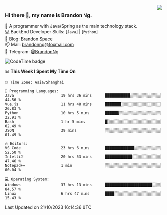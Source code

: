 <img  align="right" src="https://github-readme-stats-brandon0824.vercel.app/api/top-langs/?username=brandon0824&layout=compact">

### Hi there 👋, my name is Brandon Ng.

🌱 A programmer with Java/Spring as the main technology stack.  
💻 BackEnd Developer Skills: [`Java`] | [`Python`]  
📝 Blog: [Brandon Space](https://brandonng.tech)  
📫 Mail: brandonng@foxmail.com  
📰 Telegram: [@BrandonNg](https://t.me/BrandonNg24)  

![CodeTime badge](https://img.shields.io/endpoint?style=flat-square&url=https%3A%2F%2Fapi.codetime.dev%2Fshield%3Fid%3D128%26project%3D%26in%3D604800000)

<!--START_SECTION:waka-->
📊 **This Week I Spent My Time On** 

```text
🕑︎ Time Zone: Asia/Shanghai

💬 Programming Languages: 
Java                     19 hrs 36 mins      ███████████░░░░░░░░░░░░░░   44.56 % 
Vue.js                   11 hrs 48 mins      ███████░░░░░░░░░░░░░░░░░░   26.83 % 
Python                   10 hrs 5 mins       ██████░░░░░░░░░░░░░░░░░░░   22.91 % 
Bash                     1 hr 5 mins         █░░░░░░░░░░░░░░░░░░░░░░░░   02.49 % 
JSON                     39 mins             ░░░░░░░░░░░░░░░░░░░░░░░░░   01.49 % 

🔥 Editors: 
VS Code                  23 hrs 6 mins       █████████████░░░░░░░░░░░░   52.50 % 
IntelliJ                 20 hrs 53 mins      ████████████░░░░░░░░░░░░░   47.46 % 
Notepad++                1 min               ░░░░░░░░░░░░░░░░░░░░░░░░░   00.04 % 

💻 Operating System: 
Windows                  37 hrs 13 mins      █████████████████████░░░░   84.57 % 
Linux                    6 hrs 47 mins       ████░░░░░░░░░░░░░░░░░░░░░   15.43 % 
```


 Last Updated on 21/10/2023 16:14:36 UTC
<!--END_SECTION:waka-->
